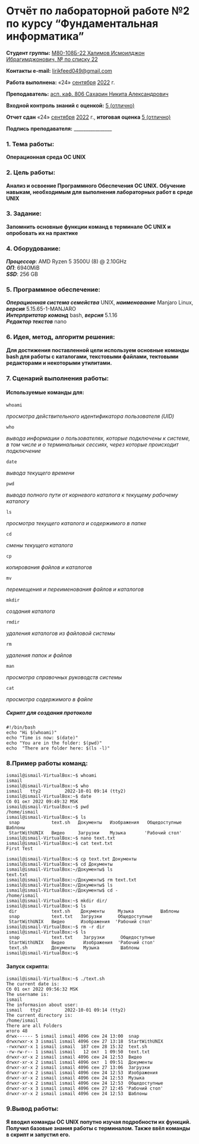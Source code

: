 # Отчёт по лабораторной работе №2 по курсу “Фундаментальная информатика”

<b>Студент группы:</b> <ins>М80-108Б-22 Халимов Исмоилджон Ибрагимджонович, № по списку 22</ins> 

<b>Контакты e-mail:</b> <ins>lirikfeed049@gmail.com</ins>

<b>Работа выполнена:</b> «24» <ins>сентября</ins> <ins>2022</ins> г.

<b>Преподаватель:</b> <ins>асп. каф. 806 Сахарин Никита Александрович</ins>

<b>Входной контроль знаний с оценкой:</b> <ins>5 (отлично)</ins>

<b>Отчет сдан</b> «24» <ins>сентября</ins> <ins>2022</ins> г., <b>итоговая оценка</b> <ins>5 (отлично)</ins>

<b>Подпись преподавателя:</b> ________________
### 1. Тема работы:
__Операционная среда ОС UNIX__

### 2. Цель работы:
__Анализ и освоение Программного Обеспечения ОС UNIX. Обучение навыкам, необходимым для выполнения лабораторных работ в среде UNIX__

### 3. Задание:
__Запомнить основные функции команд в терминале ОС UNIX и опробовать их на практике__

### 4. Оборудование:
___Процессор___: AMD Ryzen 5 3500U (8) @ 2.10GHz \
___ОП___: 6940MiB \
___SSD___: 256 GB

### 5. Программное обеспечение:
___Операционная система семейства___ UNIX, ___наименование___ Manjaro Linux, ___версия___  5.15.65-1-MANJARO \
___Интерпритатор команд___ bash, ___версия___ 5.1.16 \
___Редактор текстов___ nano

### 6. Идея, метод, алгоритм решения:
__Для достижения поставленной цели используем основные команды bash для работы с каталогами, текстовыми файлами, тектовыми редакторами и некоторыми утилитами.__

### 7. Сценарий выполнения работы:
#### Используемые команды для:

    whoami
_просмотра действительного идентификатора пользователя (UID)_

    who
_вывода информации о пользователях, которые подключены к системе, в том числе и о терминальных сессиях, через которые происходит подключение_

    date
_вывода текущего времени_

    pwd 
_вывода полного пути от корневого каталога к текущему рабочему каталогу_

    ls 
_просмотра текущего каталога и содержимого в папке_

    cd
_смены текущего каталога_

    cp
_копирования файлов и каталогов_

    mv
_перемещения и переименования файлов и каталогов_
    
    mkdir
_создания каталога_

    rmdir
_удаления каталогов из файловой системы_

    rm
_удаления папок и файлов_

    man
_просмотра справочных руководств системы_

    cat
_просмотра содержимого в файле_

##### Скрипт для создания протокола
```
#!/bin/bash
echo "Hi $(whoami)"
echo "Time is now: $(date)"
echo "You are in the folder: $(pwd)"
echo  "There are folder here: $(ls -l)"
```

### 8.Пример работы команд:

```
ismail@ismail-VirtualBox:~$ whoami
ismail
ismail@ismail-VirtualBox:~$ who
ismail   tty2         2022-10-01 09:14 (tty2)
ismail@ismail-VirtualBox:~$ date
Сб 01 окт 2022 09:49:32 MSK
ismail@ismail-VirtualBox:~$ pwd
/home/ismail
ismail@ismail-VirtualBox:~$ ls
 snap            text.sh   Документы   Изображения   Общедоступные   Шаблоны
 StartWithUNIX   Видео     Загрузки    Музыка       'Рабочий стол'
ismail@ismail-VirtualBox:~$ nano text.txt
ismail@ismail-VirtualBox:~$ cat text.txt
First Test

ismail@ismail-VirtualBox:~$ cp text.txt Документы
ismail@ismail-VirtualBox:~$ cd Документы
ismail@ismail-VirtualBox:~/Документы$ ls
text.txt
ismail@ismail-VirtualBox:~/Документы$ rm text.txt
ismail@ismail-VirtualBox:~/Документы$ ls
ismail@ismail-VirtualBox:~/Документы$ cd -
/home/ismail
ismail@ismail-VirtualBox:~$ mkdir dir/
ismail@ismail-VirtualBox:~$ ls
 dir             text.sh    Документы     Музыка          Шаблоны
 snap            text.txt   Загрузки      Общедоступные
 StartWithUNIX   Видео      Изображения  'Рабочий стол'
ismail@ismail-VirtualBox:~$ rm -r dir
ismail@ismail-VirtualBox:~$ ls
 snap            text.txt    Загрузки      Общедоступные
 StartWithUNIX   Видео       Изображения  'Рабочий стол'
 text.sh         Документы   Музыка        Шаблоны
ismail@ismail-VirtualBox:~$ 
```

#### Запуск скрипта:
```
ismail@ismail-VirtualBox:~$ ./text.sh
The current date is:
Сб 01 окт 2022 09:56:32 MSK
The username is:
ismail
The informasion about user:
ismail   tty2         2022-10-01 09:14 (tty2)
The current directory is:
/home/ismail
There are all Folders
итого 48
drwx------ 5 ismail ismail 4096 сен 24 13:00  snap
drwxrwxr-x 3 ismail ismail 4096 сен 27 13:18  StartWithUNIX
-rwxrwxr-x 1 ismail ismail  187 сен 28 15:32  text.sh
-rw-rw-r-- 1 ismail ismail   12 окт  1 09:50  text.txt
drwxr-xr-x 2 ismail ismail 4096 сен 24 12:53  Видео
drwxr-xr-x 2 ismail ismail 4096 окт  1 09:51  Документы
drwxr-xr-x 2 ismail ismail 4096 сен 27 13:06  Загрузки
drwxr-xr-x 2 ismail ismail 4096 сен 24 12:53  Изображения
drwxr-xr-x 2 ismail ismail 4096 сен 24 12:53  Музыка
drwxr-xr-x 2 ismail ismail 4096 сен 24 12:53  Общедоступные
drwxr-xr-x 3 ismail ismail 4096 сен 27 12:45 'Рабочий стол'
drwxr-xr-x 2 ismail ismail 4096 сен 24 12:53  Шаблоны
```

### 9.Вывод работы:

__Я вводил команды ОС UNIX попутно изучая подробности их функций. Получил базовые знания работы с терминалом. Также ввёл команды в скрипт и запустил его.__


